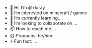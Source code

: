 - 👋 Hi, I’m @xloray
- 👀 I’m interested on minecraft / games
- 🌱 I’m currently learning..
- 💞️ I’m looking to collaborate on ...
- 📫 How to reach me ...
- 😄 Pronouns: he/him
- ⚡ Fun fact: ...

<!---
xloray/xloray is a ✨ special ✨ repository because its `README.md` (this file) appears on your GitHub profile.
You can click the Preview link to take a look at your changes.
--->
